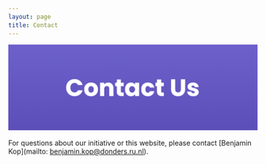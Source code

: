 ```yaml
---
layout: page
title: Contact
---
```

![](../media/ContactUs.png)

For questions about our initiative or this website, please contact [Benjamin Kop](mailto: benjamin.kop@donders.ru.nl).
